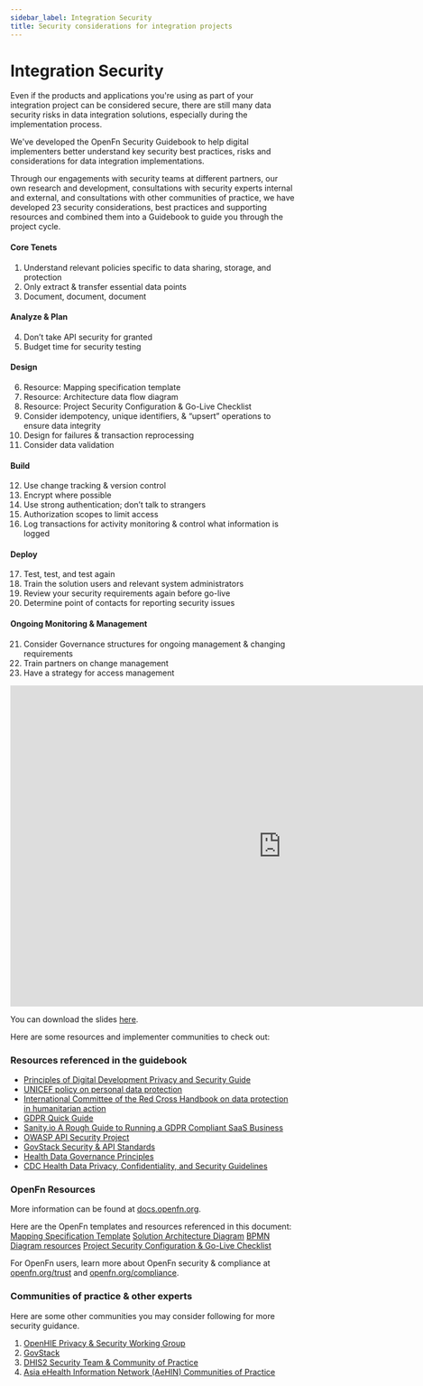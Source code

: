 ```yaml
---
sidebar_label: Integration Security
title: Security considerations for integration projects
---
```


# Integration Security

Even if the products and applications you're using as part of your integration project can be considered secure, there are still many data security risks in data integration solutions, especially during the implementation process.

We've developed the OpenFn Security Guidebook  to help digital implementers better understand key security best practices, risks and considerations for data integration implementations. 

Through our engagements with security teams at different partners, our own research and development, consultations with security experts internal and external, and consultations with other communities of practice, we have developed 23 security considerations, best practices and supporting resources and combined them into a Guidebook to guide you through the project cycle.  

<h4>Core Tenets</h4>
<ol> 
 <li>Understand relevant policies specific to data sharing, storage, and protection</li>
 <li>Only extract & transfer essential data points</li>
 <li>Document, document, document</li> 
</ol>
<h4>Analyze & Plan</h4>
<ol start="4"> 
 <li>Don’t take API security for granted</li>  
 <li>Budget time for security testing</li>    
</ol>

<h4>Design</h4>
<ol start="6"> 
<li>Resource: Mapping specification template</li>
<li>Resource: Architecture data flow diagram</li>
<li>Resource: Project Security Configuration & Go-Live Checklist</li>
<li>Consider idempotency, unique identifiers, & “upsert” operations to ensure data integrity</li>
<li>Design for failures & transaction reprocessing</li>
<li>Consider data validation</li>
</ol>
<h4>Build</h4>
<ol start="12"> 
<li>Use change tracking & version control</li>
<li>Encrypt where possible</li>
<li>Use strong authentication;  don’t talk to strangers</li>
<li>Authorization scopes to limit access</li>
<li>Log transactions for activity monitoring & control what information is logged</li>
</ol>
<h4>Deploy</h4>
<ol start="17"> 
<li>Test, test, and test again</li>
<li>Train the solution users and relevant system administrators</li>
<li>Review your security requirements again before go-live</li>
<li>Determine point of contacts for reporting security issues</li> 
</ol>
<h4>Ongoing Monitoring & Management</h4>
<ol start="21"> 
<li>Consider Governance structures for ongoing management & changing requirements</li>
<li>Train partners on change management</li>
<li>Have a strategy for access management</li>
</ol>


<p><iframe src="https://docs.google.com/presentation/d/e/2PACX-1vSflwoTK6G7JnilqTqh7ntlzXARU2ITREXDV6hJCVpvN5gwVRn97sLVrG7pYV54UP2GhX7YPO_JSHn5/embed?start=false&loop=false&delayms=30000" frameborder="0" width="960" height="569" allowfullscreen="true" mozallowfullscreen="true" webkitallowfullscreen="true"></iframe></p>      

You can download the slides [here](https://drive.google.com/uc?export=download&id=1wqzEbu7eICJ-qOW-2372mYCFRqay-4Amj0STn8ZAYvg).

Here are some resources and implementer communities to check out:

### Resources referenced in the guidebook

+ [Principles of Digital Development Privacy and Security Guide](https://digitalprinciples.org/wp-content/uploads/PDD_Principle-AddressPrivacySecurity_v2.pdf) 
+ [UNICEF policy on personal data protection](https://www.unicef.org/supply/media/5356/file/Policy-on-personal-data-protection-July2020.pdf.pdf)
+ [International Committee of the Red Cross Handbook on data protection in humanitarian action](https://www.icrc.org/en/data-protection-humanitarian-action-handbook)
+ [GDPR Quick Guide](https://gdpr.eu/what-is-gdpr/)
+ [Sanity.io A Rough Guide to Running a GDPR Compliant SaaS Business](https://www.sanity.io/blog/a-rough-guide-to-running-a-gdpr-compliant-saas-business)
+ [OWASP API Security Project](https://owasp.org/www-project-api-security/)
+ [GovStack Security & API Standards](https://www.govstack.global/wp-content/uploads/2021/08/Security_Building_Block_Definition_1.0.1.pdf)
+ [Health Data Governance Principles](https://www.healthdataprinciples.org/)
+ [CDC Health Data Privacy, Confidentiality, and Security Guidelines](https://gicsandbox.org/sandbox-cms/health-data-privacy-confidentiality-and-security-guidelines-development-toolkit#dd01fcf80d4d46f08a099b282bc23f16)

### OpenFn Resources

More information can be found at [docs.openfn.org](http://docs.openfn.org). 

Here are the OpenFn templates and resources referenced in this document: 
[Mapping Specification Template](https://docs.google.com/spreadsheets/d/1IqTIgOzyOztEevXbgY_4uE8Y8tiHXufZXx-IyJZase0/edit#gid=1822444315)
[Solution Architecture Diagram](https://lucid.app/lucidchart/1e997197-2d67-4393-8394-a532d83561b2/edit#?templateid=fb96ae05-e288-4d1f-b3fc-2cbf7641a7cc)
[BPMN Diagram resources](https://docs.openfn.org/documentation/design/design-quickstart/#use-bpmn-for-standardized-documentation)
[Project Security Configuration & Go-Live Checklist](https://docs.google.com/document/d/1CbQkN7SqNmXeqt3nMTYP4ioQlTuwF2LbDkkFqhp0zsU/edit?usp=sharing)

For OpenFn users, learn more about OpenFn security & compliance at [openfn.org/trust](http://openfn.org/trust) and [openfn.org/compliance](http://openfn.org/compliance). 

### Communities of practice & other experts

Here are some other communities you may consider following for more security guidance.  

1. [OpenHIE Privacy & Security Working Group](https://wiki.ohie.org/display/resources/Privacy+and+Security+Working+Group+Call) 
2. [GovStack](https://www.govstack.global/)
3. [DHIS2 Security Team & Community of Practice](https://dhis2.org/security/)
4. [Asia eHealth Information Network (AeHIN) Communities of Practice](https://www.asiaehealthinformationnetwork.org/communities-of-practice/)
